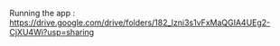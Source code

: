 Running the app :
https://drive.google.com/drive/folders/182_lzni3s1vFxMaQGIA4UEg2-CjXU4Wi?usp=sharing
